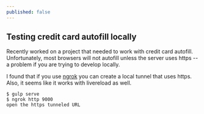 ```yaml
---
published: false
---
```

## Testing credit card autofill locally

Recently worked on a project that needed to work with credit card autofill. Unfortunately, most browsers will not autofill unless the server uses https -- a problem if you are trying to develop locally.

I found that if you use [ngrok](https://ngrok.com) you can create a local tunnel that uses https. Also, it seems like it works with livereload as well.

    $ gulp serve
    $ ngrok http 9000
    open the https tunneled URL
